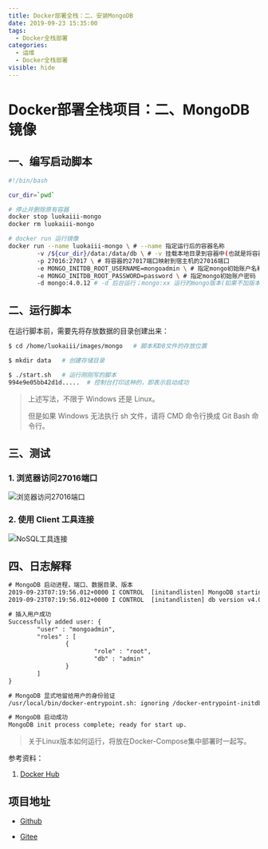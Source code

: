 ```yaml
---
title: Docker部署全栈：二、安装MongoDB
date: 2019-09-23 15:35:00
tags: 
  - Docker全栈部署
categories:
  - 运维
  - Docker全栈部署
visible: hide
---
```

# Docker部署全栈项目：二、MongoDB 镜像

## 一、编写启动脚本

```sh
#!/bin/bash

cur_dir=`pwd`

# 停止并删除原有容器
docker stop luokaiii-mongo
docker rm luokaiii-mongo

# docker run 运行镜像
docker run --name luokaiii-mongo \ # --name 指定运行后的容器名称
        -v /${cur_dir}/data:/data/db \ # -v 挂载本地目录到容器中(也就是将容器中的数据保存到宿主机)
        -p 27016:27017 \ # 将容器的27017端口映射到宿主机的27016端口
        -e MONGO_INITDB_ROOT_USERNAME=mongoadmin \ # 指定mongo初始账户名称(可以在运行第一次之后，将账号密码这两条删除，以免密码泄露)
        -e MONGO_INITDB_ROOT_PASSWORD=password \ # 指定mongo初始账户密码
        -d mongo:4.0.12 # -d 后台运行；mongo:xx 运行的mongo版本(如果不加版本则默认为lastest)
```

## 二、运行脚本

在运行脚本前，需要先将存放数据的目录创建出来：

```sh
$ cd /home/luokaiii/images/mongo   # 脚本和DB文件的存放位置

$ mkdir data   # 创建存储目录

$ ./start.sh   # 运行刚刚写的脚本
994e9e05bb42d1d.....  # 控制台打印这种的，即表示启动成功
```


> 上述写法，不限于 Windows 还是 Linux。
>
> 但是如果 Windows 无法执行 sh 文件，请将 CMD 命令行换成 Git Bash 命令行。

## 三、测试

### 1. 浏览器访问27016端口

![浏览器访问27016端口](https://i.loli.net/2019/09/23/CImfovdxUe8MTlF.png)

### 2. 使用 Client 工具连接

![NoSQL工具连接](https://i.loli.net/2019/09/23/C7erc6XbknyL4PO.png)

## 四、日志解释

```tex
# MongoDB 启动进程，端口、数据目录、版本
2019-09-23T07:19:56.012+0000 I CONTROL  [initandlisten] MongoDB starting : pid=25 port=27017 dbpath=/data/db 64-bit host=abeb2ca8fece
2019-09-23T07:19:56.012+0000 I CONTROL  [initandlisten] db version v4.0.12

# 插入用户成功
Successfully added user: {
        "user" : "mongoadmin",
        "roles" : [
                {
                        "role" : "root",
                        "db" : "admin"
                }
        ]
}

# MongoDB 显式地留给用户的身份验证
/usr/local/bin/docker-entrypoint.sh: ignoring /docker-entrypoint-initdb.d/*

# MongoDB 启动成功
MongoDB init process complete; ready for start up.
```

> 关于Linux版本如何运行，将放在Docker-Compose集中部署时一起写。


参考资料：

1. [Docker Hub](https://hub.docker.com/_/mongo)

## 项目地址

- [Github](https://github.com/luokaiii/luokaiii.docker-images)

- [Gitee](https://gitee.com/luokaiii/luokaiii.docker-images)